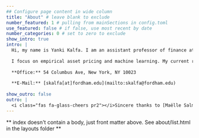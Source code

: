```yaml
---
## Configure page content in wide column
title: "About" # leave blank to exclude
number_featured: 1 # pulling from mainSections in config.toml
use_featured: false # if false, use most recent by date
number_categories: 0 # set to zero to exclude
show_intro: true
intro: |
  Hi, my name is Yanki Kalfa. I am an assistant professor of finance at the Fordham Unversity Gabelli School of Business. I hold a BA from the Pennsylvania State University and an MA from the Johns Hopkins University- SAIS.
  
  I focus on empirical asset pricing and machine learning. My current research focuses on the heterogeneity of cash flows across industries an its implications on asset prices. My research shows that highly concentrated industries, such as Autos and Tech, have highly persistent profit growth, leading to highly sensitive profits to business cycles and therefore need to offer higher risk premia.
  
  **Office:** 54 Columbus Ave, New York, NY 10023
  
  **E-Mail:** [skalfa[at]fordham.edu](mailto:skalfa@fordham.edu)
  
show_outro: false
outro: |
  <i class="fas fa-glass-cheers pr2"></i>Sincere thanks to [Maëlle Salmon](https://masalmon.eu/) for her help naming this Hugo theme!
---
```


** index doesn't contain a body, just front matter above.
See about/list.html in the layouts folder **